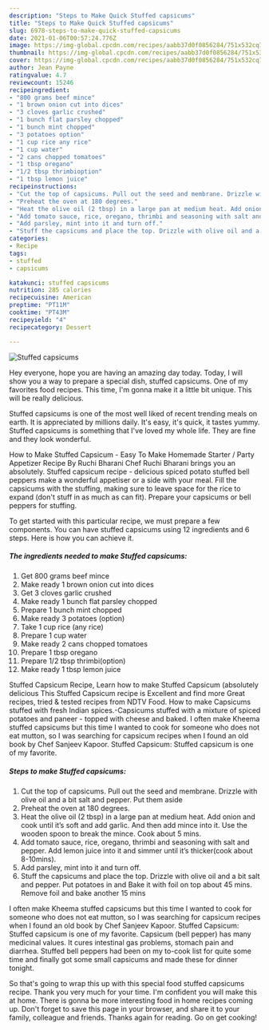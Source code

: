 ```yaml
---
description: "Steps to Make Quick Stuffed capsicums"
title: "Steps to Make Quick Stuffed capsicums"
slug: 6978-steps-to-make-quick-stuffed-capsicums
date: 2021-01-06T00:57:24.776Z
image: https://img-global.cpcdn.com/recipes/aabb37d0f0856284/751x532cq70/stuffed-capsicums-recipe-main-photo.jpg
thumbnail: https://img-global.cpcdn.com/recipes/aabb37d0f0856284/751x532cq70/stuffed-capsicums-recipe-main-photo.jpg
cover: https://img-global.cpcdn.com/recipes/aabb37d0f0856284/751x532cq70/stuffed-capsicums-recipe-main-photo.jpg
author: Jean Payne
ratingvalue: 4.7
reviewcount: 15246
recipeingredient:
- "800 grams beef mince"
- "1 brown onion cut into dices"
- "3 cloves garlic crushed"
- "1 bunch flat parsley chopped"
- "1 bunch mint chopped"
- "3 potatoes option"
- "1 cup rice any rice"
- "1 cup water"
- "2 cans chopped tomatoes"
- "1 tbsp oregano"
- "1/2 tbsp thrimbioption"
- "1 tbsp lemon juice"
recipeinstructions:
- "Cut the top of capsicums. Pull out the seed and membrane. Drizzle with olive oil and a bit salt and pepper. Put them aside"
- "Preheat the oven at 180 degrees."
- "Heat the olive oil (2 tbsp) in a large pan at medium heat. Add onion and cook until it’s soft and add garlic. And then add mince into it. Use the wooden spoon to break the mince. Cook about 5 mins."
- "Add tomato sauce, rice, oregano, thrimbi and seasoning with salt and pepper. Add lemon juice into it and simmer until it’s thicker(cook about 8-10mins)."
- "Add parsley, mint into it and turn off."
- "Stuff the capsicums and place the top. Drizzle with olive oil and a bit salt and pepper. Put potatoes in and Bake it with foil on top about 45 mins. Remove foil and bake another 15 mins"
categories:
- Recipe
tags:
- stuffed
- capsicums

katakunci: stuffed capsicums 
nutrition: 285 calories
recipecuisine: American
preptime: "PT11M"
cooktime: "PT43M"
recipeyield: "4"
recipecategory: Dessert

---
```



![Stuffed capsicums](https://img-global.cpcdn.com/recipes/aabb37d0f0856284/751x532cq70/stuffed-capsicums-recipe-main-photo.jpg)

Hey everyone, hope you are having an amazing day today. Today, I will show you a way to prepare a special dish, stuffed capsicums. One of my favorites food recipes. This time, I'm gonna make it a little bit unique. This will be really delicious.

Stuffed capsicums is one of the most well liked of recent trending meals on earth. It is appreciated by millions daily. It's easy, it's quick, it tastes yummy. Stuffed capsicums is something that I've loved my whole life. They are fine and they look wonderful.

How to Make Stuffed Capsicum - Easy To Make Homemade Starter / Party Appetizer Recipe By Ruchi Bharani Chef Ruchi Bharani brings you an absolutely. Stuffed capsicum recipe - delicious spiced potato stuffed bell peppers make a wonderful appetiser or a side with your meal. Fill the capsicums with the stuffing, making sure to leave space for the rice to expand (don&#39;t stuff in as much as can fit). Prepare your capsicums or bell peppers for stuffing.


To get started with this particular recipe, we must prepare a few components. You can have stuffed capsicums using 12 ingredients and 6 steps. Here is how you can achieve it.

<!--inarticleads1-->

##### The ingredients needed to make Stuffed capsicums:

1. Get 800 grams beef mince
1. Make ready 1 brown onion cut into dices
1. Get 3 cloves garlic crushed
1. Make ready 1 bunch flat parsley chopped
1. Prepare 1 bunch mint chopped
1. Make ready 3 potatoes (option)
1. Take 1 cup rice (any rice)
1. Prepare 1 cup water
1. Make ready 2 cans chopped tomatoes
1. Prepare 1 tbsp oregano
1. Prepare 1/2 tbsp thrimbi(option)
1. Make ready 1 tbsp lemon juice


Stuffed Capsicum Recipe, Learn how to make Stuffed Capsicum (absolutely delicious This Stuffed Capsicum recipe is Excellent and find more Great recipes, tried &amp; tested recipes from NDTV Food. How to make Capsicums stuffed with fresh Indian spices.-Capsicums stuffed with a mixture of spiced potatoes and paneer - topped with cheese and baked. I often make Kheema stuffed capsicums but this time I wanted to cook for someone who does not eat mutton, so I was searching for capsicum recipes when I found an old book by Chef Sanjeev Kapoor. Stuffed Capsicum: Stuffed capsicum is one of my favorite. 

<!--inarticleads2-->

##### Steps to make Stuffed capsicums:

1. Cut the top of capsicums. Pull out the seed and membrane. Drizzle with olive oil and a bit salt and pepper. Put them aside
1. Preheat the oven at 180 degrees.
1. Heat the olive oil (2 tbsp) in a large pan at medium heat. Add onion and cook until it’s soft and add garlic. And then add mince into it. Use the wooden spoon to break the mince. Cook about 5 mins.
1. Add tomato sauce, rice, oregano, thrimbi and seasoning with salt and pepper. Add lemon juice into it and simmer until it’s thicker(cook about 8-10mins).
1. Add parsley, mint into it and turn off.
1. Stuff the capsicums and place the top. Drizzle with olive oil and a bit salt and pepper. Put potatoes in and Bake it with foil on top about 45 mins. Remove foil and bake another 15 mins


I often make Kheema stuffed capsicums but this time I wanted to cook for someone who does not eat mutton, so I was searching for capsicum recipes when I found an old book by Chef Sanjeev Kapoor. Stuffed Capsicum: Stuffed capsicum is one of my favorite. Capsicum (bell pepper) has many medicinal values. It cures intestinal gas problems, stomach pain and diarrhea. Stuffed bell peppers had been on my to-cook list for quite some time and finally got some small capsicums and made these for dinner tonight. 

So that's going to wrap this up with this special food stuffed capsicums recipe. Thank you very much for your time. I'm confident you will make this at home. There is gonna be more interesting food in home recipes coming up. Don't forget to save this page in your browser, and share it to your family, colleague and friends. Thanks again for reading. Go on get cooking!
